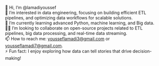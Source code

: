 👋 Hi, I’m @lamadiyoussef  
👀 I’m interested in data engineering, focusing on building efficient ETL pipelines, and optimizing data workflows for scalable solutions.  
🌱 I’m currently learning advanced Python, machine learning, and Big data.  
👨‍💻 I’m looking to collaborate on open-source projects related to ETL pipelines, big data processing, and real-time data streaming.  
📫 How to reach me: yousseflamadi3@gmail.com or yousseflamadi7@gmail.com.                                                                                                                                              
⚡ Fun fact: I enjoy exploring how data can tell stories that drive decision-making!  

<!---
lamadiyoussef/lamadiyoussef is a ✨ special ✨ repository because its `README.md` (this file) appears on your GitHub profile.
You can click the Preview link to take a look at your changes.
--->
